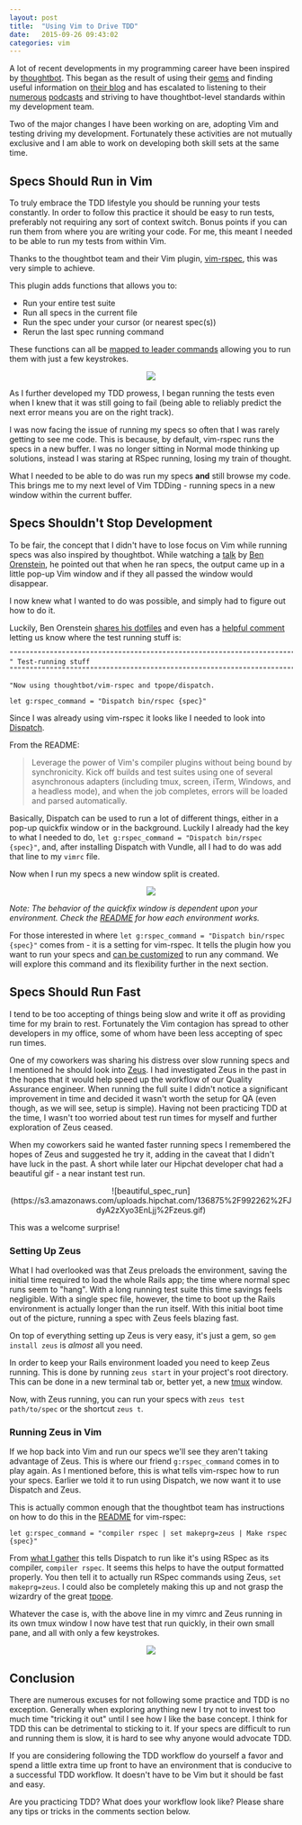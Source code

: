 ```yaml
---
layout: post
title:  "Using Vim to Drive TDD"
date:   2015-09-26 09:43:02
categories: vim
---
```


A lot of recent developments in my programming career have been inspired by [thoughtbot](https://thoughtbot.com/). This began as the result of using their [gems](https://github.com/thoughtbot/) and finding useful information on [their blog](https://robots.thoughtbot.com/) and has escalated to listening to their [numerous](http://bikeshed.fm/) [podcasts](http://giantrobots.fm/) and striving to have thoughtbot-level standards within my development team.

Two of the major changes I have been working on are, adopting Vim and testing driving my development. Fortunately these activities are not mutually exclusive and I am able to work on developing both skill sets at the same time.

## Specs Should Run in Vim

To truly embrace the TDD lifestyle you should be running your tests constantly. In order to follow this practice it should be easy to run tests, preferably not requiring any sort of context switch. Bonus points if you can run them from where you are writing your code. For me, this meant I needed to be able to run my tests from within Vim.

Thanks to the thoughtbot team and their Vim plugin, [vim-rspec](https://github.com/thoughtbot/vim-rspec), this was very simple to achieve.

This plugin adds functions that allows you to:

* Run your entire test suite
* Run all specs in the current file
* Run the spec under your cursor (or nearest spec(s))
* Rerun the last spec running command

These functions can all be [mapped to leader commands](https://github.com/thoughtbot/vim-rspec#key-mappings) allowing you to run them with just a few keystrokes.

<center>
  <img src='/images/run_spec_default.gif'></img>
</center>

As I further developed my TDD prowess, I began running the tests even when I knew that it was still going to fail (being able to reliably predict the next error means you are on the right track).

I was now facing the issue of running my specs so often that I was rarely getting to see me code. This is because, by default, vim-rspec runs the specs in a new buffer.  I was no longer sitting in Normal mode thinking up solutions, instead I was staring at RSpec running, losing my train of thought.

What I needed to be able to do was run my specs **and** still browse my code. This brings me to my next level of Vim TDDing - running specs in a new window within the current buffer.

## Specs Shouldn't Stop Development

To be fair, the concept that I didn't have to lose focus on Vim while running specs was also inspired by thoughtbot. While watching a [talk](https://www.youtube.com/watch?v=PU3qIVAO9aM) by [Ben Orenstein](http://www.benorenstein.com/), he pointed out that when he ran specs, the output came up in a little pop-up Vim window and if they all passed the window would disappear.

I now knew what I wanted to do was possible, and simply had to figure out how to do it.

Luckily, Ben Orenstein [shares his dotfiles](https://github.com/r00k/dotfiles) and even has a [helpful comment](https://github.com/r00k/dotfiles/blob/master/vimrc#L280-L282) letting us know where the test running stuff is:

```vim
""""""""""""""""""""""""""""""""""""""""""""""""""""""""""""""""""""""""""""""
" Test-running stuff
""""""""""""""""""""""""""""""""""""""""""""""""""""""""""""""""""""""""""""""

"Now using thoughtbot/vim-rspec and tpope/dispatch.

let g:rspec_command = "Dispatch bin/rspec {spec}"
```

Since I was already using vim-rspec it looks like I needed to look into [Dispatch](https://github.com/tpope/vim-dispatch).

From the README:

> Leverage the power of Vim's compiler plugins without being bound by synchronicity. Kick off builds and test suites using one of several asynchronous adapters (including tmux, screen, iTerm, Windows, and a headless mode), and when the job completes, errors will be loaded and parsed automatically.

Basically, Dispatch can be used to run a lot of different things, either in a pop-up quickfix window or in the background. Luckily I already had the key to what I needed to do, `let g:rspec_command = "Dispatch bin/rspec {spec}"`, and, after installing Dispatch with Vundle, all I had to do was add that line to my `vimrc` file.

Now when I run my specs a new window split is created.

<center>
  <img src='/images/run_spec_dispatch.gif'></img>
</center>

*Note: The behavior of the quickfix window is dependent upon your environment. Check the [README](https://github.com/tpope/vim-dispatch#foreground-builds) for how each environment works.*

For those interested in where `let g:rspec_command = "Dispatch bin/rspec {spec}"` comes from - it is a setting for vim-rspec. It tells the plugin how you want to run your specs and [can be customized](https://github.com/thoughtbot/vim-rspec#custom-command) to run any command. We will explore this command and its flexibility further in the next section.

## Specs Should Run Fast

I tend to be too accepting of things being slow and write it off as providing time for my brain to rest. Fortunately the Vim contagion has spread to other developers in my office, some of whom have been less accepting of spec run times.

One of my coworkers was sharing his distress over slow running specs and I mentioned he should look into [Zeus](https://github.com/burke/zeus). I had investigated Zeus in the past in the hopes that it would help speed up the workflow of our Quality Assurance engineer. When running the full suite I didn't notice a significant improvement in time and decided it wasn't worth the setup for QA (even though, as we will see, setup is simple). Having not been practicing TDD at the time, I wasn't too worried about test run times for myself and further exploration of Zeus ceased.

When my coworkers said he wanted faster running specs I remembered the hopes of Zeus and suggested he try it, adding in the caveat that I didn't have luck in the past. A short while later our Hipchat developer chat had a beautiful gif - a near instant test run.

<center>
  ![beautiful_spec_run](https://s3.amazonaws.com/uploads.hipchat.com/136875%2F992262%2FJdyA2zXyo3EnLjj%2Fzeus.gif)
</center>

This was a welcome surprise!

### Setting Up Zeus

What I had overlooked was that Zeus preloads the environment, saving the initial time required to load the whole Rails app; the time where normal spec runs seem to "hang". With a long running test suite this time savings feels negligible. With a single spec file, however, the time to boot up the Rails environment is actually longer than the run itself. With this initial boot time out of the picture, running a spec with Zeus feels blazing fast.

On top of everything setting up Zeus is very easy, it's just a gem, so `gem install zeus` is *almost* all you need.

In order to keep your Rails environment loaded you need to keep Zeus running. This is done by running `zeus start` in your project's root directory. This can be done in a new terminal tab or, better yet, a new [tmux](https://tmux.github.io/) window.

Now, with Zeus running, you can run your specs with `zeus test path/to/spec` or the shortcut `zeus t`.

### Running Zeus in Vim

If we hop back into Vim and run our specs we'll see they aren't taking advantage of Zeus. This is where our friend `g:rspec_command` comes in to play again. As I mentioned before, this is what tells vim-rspec how to run your specs. Earlier we told it to run using Dispatch, we now want it to use Dispatch and Zeus.

This is actually common enough that the thoughtbot team has instructions on how to do this in the [README](https://github.com/thoughtbot/vim-rspec#custom-command) for vim-rspec:

```
let g:rspec_command = "compiler rspec | set makeprg=zeus | Make rspec {spec}"
```

From [what I gather](https://github.com/tpope/vim-dispatch/issues/10) this tells Dispatch to run like it's using RSpec as its compiler, `compiler rspec`. It seems this helps to have the output formatted properly. You then tell it to actually run RSpec commands using Zeus, `set makeprg=zeus`. I could also be completely making this up and not grasp the wizardry of the great [tpope](https://github.com/tpope).

Whatever the case is, with the above line in my vimrc and Zeus running in its own tmux window I now have test that run quickly, in their own small pane, and all with only a few keystrokes.

<center>
  <img src='/images/run_spec_zeus.gif'></img>
</center>

## Conclusion

There are numerous excuses for not following some practice and TDD is no exception. Generally when exploring anything new I try not to invest too much time "tricking it out" until I see how I like the base concept. I think for TDD this can be detrimental to sticking to it. If your specs are difficult to run and running them is slow, it is hard to see why anyone would advocate TDD.

If you are considering following the TDD workflow do yourself a favor and spend a little extra time up front to have an environment that is conducive to a successful TDD workflow. It doesn't have to be Vim but it should be fast and easy.

Are you practicing TDD? What does your workflow look like? Please share any tips or tricks in the comments section below.
